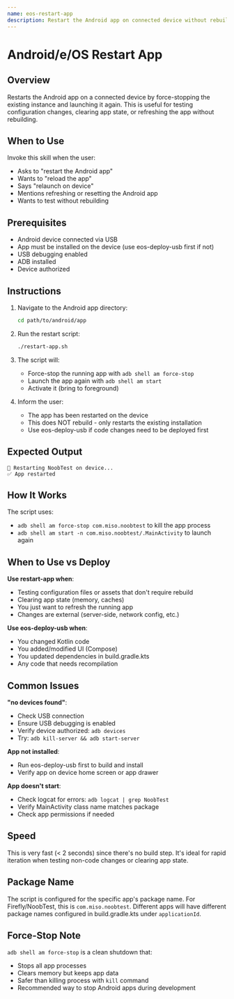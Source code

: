 ```yaml
---
name: eos-restart-app
description: Restart the Android app on connected device without rebuilding. Force-stops and relaunches the app remotely. Use when testing changes that don't require rebuild, or refreshing app state.
---
```


# Android/e/OS Restart App

## Overview

Restarts the Android app on a connected device by force-stopping the existing instance and launching it again. This is useful for testing configuration changes, clearing app state, or refreshing the app without rebuilding.

## When to Use

Invoke this skill when the user:
- Asks to "restart the Android app"
- Wants to "reload the app"
- Says "relaunch on device"
- Mentions refreshing or resetting the Android app
- Wants to test without rebuilding

## Prerequisites

- Android device connected via USB
- App must be installed on the device (use eos-deploy-usb first if not)
- USB debugging enabled
- ADB installed
- Device authorized

## Instructions

1. Navigate to the Android app directory:
   ```bash
   cd path/to/android/app
   ```

2. Run the restart script:
   ```bash
   ./restart-app.sh
   ```

3. The script will:
   - Force-stop the running app with `adb shell am force-stop`
   - Launch the app again with `adb shell am start`
   - Activate it (bring to foreground)

4. Inform the user:
   - The app has been restarted on the device
   - This does NOT rebuild - only restarts the existing installation
   - Use eos-deploy-usb if code changes need to be deployed first

## Expected Output

```
🔄 Restarting NoobTest on device...
✅ App restarted
```

## How It Works

The script uses:
- `adb shell am force-stop com.miso.noobtest` to kill the app process
- `adb shell am start -n com.miso.noobtest/.MainActivity` to launch again

## When to Use vs Deploy

**Use restart-app when**:
- Testing configuration files or assets that don't require rebuild
- Clearing app state (memory, caches)
- You just want to refresh the running app
- Changes are external (server-side, network config, etc.)

**Use eos-deploy-usb when**:
- You changed Kotlin code
- You added/modified UI (Compose)
- You updated dependencies in build.gradle.kts
- Any code that needs recompilation

## Common Issues

**"no devices found"**:
- Check USB connection
- Ensure USB debugging is enabled
- Verify device authorized: `adb devices`
- Try: `adb kill-server && adb start-server`

**App not installed**:
- Run eos-deploy-usb first to build and install
- Verify app on device home screen or app drawer

**App doesn't start**:
- Check logcat for errors: `adb logcat | grep NoobTest`
- Verify MainActivity class name matches package
- Check app permissions if needed

## Speed

This is very fast (< 2 seconds) since there's no build step. It's ideal for rapid iteration when testing non-code changes or clearing app state.

## Package Name

The script is configured for the specific app's package name. For Firefly/NoobTest, this is `com.miso.noobtest`. Different apps will have different package names configured in build.gradle.kts under `applicationId`.

## Force-Stop Note

`adb shell am force-stop` is a clean shutdown that:
- Stops all app processes
- Clears memory but keeps app data
- Safer than killing process with `kill` command
- Recommended way to stop Android apps during development
